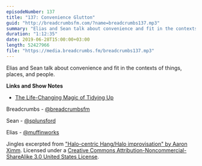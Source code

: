 ```yaml
---
episodeNumber: 137
title: "137: Convenience Glutton"
guid: "http://breadcrumbsfm.com/?name=breadcrumbs137.mp3"
summary: "Elias and Sean talk about convenience and fit in the contexts of things, places, and people."
duration: "1:12:35"
date: 2019-06-28T15:00:00+03:00
length: 52427966
file: "https://media.breadcrumbs.fm/breadcrumbs137.mp3"
---
```

Elias and Sean talk about convenience and fit in the contexts of things, places, and people.

**Links and Show Notes**
- [The Life-Changing Magic of Tidying Up](http://www.amazon.com/dp/B00KK0PICK/?tag=breadcrumbsfm-20)

Breadcrumbs - [@breadcrumbsfm](https://twitter.com/breadcrumbsfm)

Sean - [@splunsford](https://twitter.com/splunsford)

Elias - [@muffinworks](https://twitter.com/muffinworks)

Jingles excerpted from ["Halo-centric Hang/Halo improvisation" by Aaron Ximm](http://freemusicarchive.org/music/aaron_ximm/handpans_and_the_hang/). Licensed under a [Creative Commons Attribution-Noncommercial-ShareAlike 3.0 United States License](http://creativecommons.org/licenses/by-nc-sa/3.0/us/).